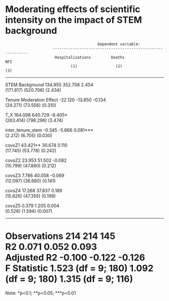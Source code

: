 
Moderating effects of scientific intensity on the impact of STEM background
====================================================================================
                                             Dependent variable:                    
                         -----------------------------------------------------------
                          Hospitalizations         Deaths                NFI        
                                 (1)                 (2)                 (3)        
------------------------------------------------------------------------------------
STEM Background                134.955             352.708              2.454       
                              (171.817)           (520.706)            (2.434)      
                                                                                    
Tenure Moderation Effect       -22.120             -13.850             -0.134       
                              (24.271)            (73.556)             (0.310)      
                                                                                    
T_X                            164.098             640.729             -6.405*      
                              (263.414)           (798.296)            (3.474)      
                                                                                    
inter_tenure_stem              -0.345              -5.666             0.081***      
                               (2.212)             (6.705)             (0.030)      
                                                                                    
covsZ1                        43.421**             30.674               0.110       
                              (17.745)            (53.778)             (0.242)      
                                                                                    
covsZ2                         23.953              51.502              -0.082       
                              (15.799)            (47.880)             (0.212)      
                                                                                    
covsZ3                          7.786              40.058              -0.069       
                              (12.097)            (36.660)             (0.141)      
                                                                                    
covsZ4                         17.268              37.837               0.189       
                              (15.626)            (47.355)             (0.199)      
                                                                                    
covsZ5                          0.379               1.205               0.004       
                               (0.526)             (1.594)             (0.007)      
                                                                                    
------------------------------------------------------------------------------------
Observations                     214                 214                 145        
R2                              0.071               0.052               0.093       
Adjusted R2                    -0.100              -0.122              -0.126       
F Statistic              1.523 (df = 9; 180) 1.092 (df = 9; 180) 1.315 (df = 9; 116)
====================================================================================
Note:                                                    *p<0.1; **p<0.05; ***p<0.01
